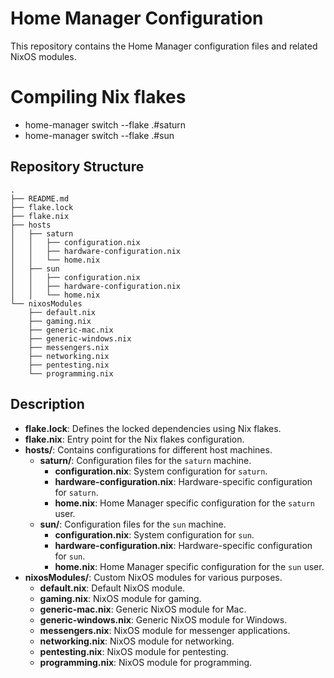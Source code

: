# Home Manager Configuration

This repository contains the Home Manager configuration files and related NixOS modules.

# Compiling Nix flakes

- home-manager switch --flake .#saturn
- home-manager switch --flake .#sun

## Repository Structure

```plaintext
.
├── README.md
├── flake.lock
├── flake.nix
├── hosts
│   ├── saturn
│   │   ├── configuration.nix
│   │   ├── hardware-configuration.nix
│   │   └── home.nix
│   ├── sun
│   │   ├── configuration.nix
│   │   ├── hardware-configuration.nix
│   │   └── home.nix
└── nixosModules
    ├── default.nix
    ├── gaming.nix
    ├── generic-mac.nix
    ├── generic-windows.nix
    ├── messengers.nix
    ├── networking.nix
    ├── pentesting.nix
    └── programming.nix
```

## Description

- **flake.lock**: Defines the locked dependencies using Nix flakes.
- **flake.nix**: Entry point for the Nix flakes configuration.
- **hosts/**: Contains configurations for different host machines.
    - **saturn/**: Configuration files for the `saturn` machine.
        - **configuration.nix**: System configuration for `saturn`.
        - **hardware-configuration.nix**: Hardware-specific configuration for `saturn`.
        - **home.nix**: Home Manager specific configuration for the `saturn` user.
    - **sun/**: Configuration files for the `sun` machine.
        - **configuration.nix**: System configuration for `sun`.
        - **hardware-configuration.nix**: Hardware-specific configuration for `sun`.
        - **home.nix**: Home Manager specific configuration for the `sun` user.
- **nixosModules/**: Custom NixOS modules for various purposes.
    - **default.nix**: Default NixOS module.
    - **gaming.nix**: NixOS module for gaming.
    - **generic-mac.nix**: Generic NixOS module for Mac.
    - **generic-windows.nix**: Generic NixOS module for Windows.
    - **messengers.nix**: NixOS module for messenger applications.
    - **networking.nix**: NixOS module for networking.
    - **pentesting.nix**: NixOS module for pentesting.
    - **programming.nix**: NixOS module for programming.